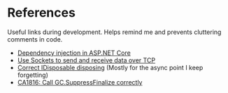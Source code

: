 # References
Useful links during development. Helps remind me and prevents cluttering comments in code.

- [Dependency injection in ASP.NET Core](https://learn.microsoft.com/en-us/aspnet/core/fundamentals/dependency-injection?view=aspnetcore-7.0)
- [Use Sockets to send and receive data over TCP](https://learn.microsoft.com/en-us/dotnet/fundamentals/networking/sockets/socket-services)
- [Correct IDisposable disposing](https://twitter.com/Nick_Craver/status/1551578701564977153) (Mostly for the async point I keep forgetting)
- [CA1816: Call GC.SuppressFinalize correctly](https://learn.microsoft.com/en-gb/dotnet/fundamentals/code-analysis/quality-rules/ca1816)